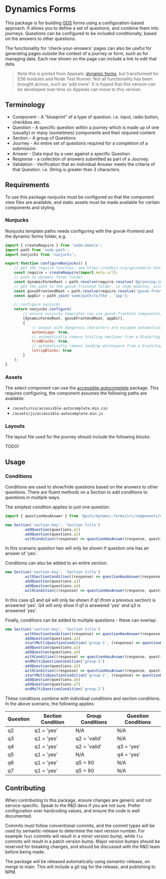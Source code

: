 # Dynamics Forms

This package is for building [GDS](https://design-system.service.gov.uk/) forms using a configuration-based approach. It allows you to define a set of questions, and combine them into journeys. Questions can be configured to be included conditionally, based on the answers to other questions.

The functionality for 'check-your-answers' pages can also be useful for generating pages outside the context of a journey or form, such as for managing data. Each row shown on the page can include a link to edit that data.

> Note this is ported from Appeals: [dynamic forms](https://github.com/Planning-Inspectorate/appeal-planning-decision/tree/a46f945047dc1f13d523a0853b4fcbb4bd0f6d6e/packages/forms-web-app/src/dynamic-forms), but transformed for ES6 modules and Node Test Runner. Not all functionality has been brought across, such as 'add more'.
> It is hoped that this version can be developed over time so Appeals can move to this version.

## Terminology

- Component - A "blueprint" of a type of question. i.e. input, radio button, checkbox etc.
- Question - A specific question within a journey which is made up of one (usually) or many (sometimes) components and
  their required content.
- Section - A group of Questions
- Journey - An entire set of questions required for a completion of a submission
- Answer - Data input by a user against a specific Question.
- Response - a collection of answers submitted as part of a Journey.
- Validation - Verification that an individual Answer meets the criteria of that Question. i.e. String is greater than 3
  characters.

## Requirements

To use this package nunjucks must be configured so that the component view files are available, and static assets must be made available for certain components and styling.

### Nunjucks

Nunjucks template paths needs configuring with the govuk-frontend and the dynamic forms folder, e.g.

```javascript
import { createRequire } from 'node:module';
import path from 'node:path';
import nunjucks from 'nunjucks';

export function configureNunjucks() {
	// get the require function, see https://nodejs.org/api/module.html#modulecreaterequirefilename
	const require = createRequire(import.meta.url);
	// path to dynamic forms folder
	const dynamicFormsRoot = path.resolve(require.resolve('@planning-inspectorate/dynamic-forms'), '..');
	// get the path to the govuk-frontend folder, in node_modules, using the node require resolution
	const govukFrontendRoot = path.resolve(require.resolve('govuk-frontend'), '../..');
	const appDir = path.join('some/path/to/the', 'app');

	// configure nunjucks
	return nunjucks.configure(
		// ensure nunjucks templates can use govuk-frontend components, and templates we've defined in `web/src/app`
		[dynamicFormsRoot, govukFrontendRoot, appDir],
		{
			// output with dangerous characters are escaped automatically
			autoescape: true,
			// automatically remove trailing newlines from a block/tag
			trimBlocks: true,
			// automatically remove leading whitespace from a block/tag
			lstripBlocks: true
		}
	);
}

```

### Assets

The select component can use the [accessible-autocomplete](https://www.npmjs.com/package/accessible-autocomplete) package. This requires configuring, the component assumes the following paths are available:

* `/assets/css/accessible-autocomplete.min.css`
* `/assets/js/accessible-autocomplete.min.js`

### Layouts

The layout file used for the journey should include the following blocks:

TODO!

## Usage

### Conditions

Conditions are used to show/hide questions based on the answers to other questions. There are fluent methods on a Section
to add conditions to questions in multiple ways.

The simplest condition applies to just one question:

```javascript
import { questionHasAnswer } from '@pins/dynamic-forms/src/components/utils/question-has-answer';

new Section('section-key', 'Section title')
        .addQuestion(questions.q1)
        .addQuestion(questions.q2)
        .withCondition((response) => questionHasAnswer(response, questions.q1, 'yes'))
```

In this scenario question two will only be shown if question one has an answer of 'yes'.

Conditions can also be added to an entire section:

```javascript
new Section('section-key', 'Section title')
        .withSectionCondition((response) => questionHasAnswer(response, questions.q1, 'yes'))
        .addQuestion(questions.q3)
        .addQuestion(questions.q4)
        .withCondition((response) => questionHasAnswer(response, questions.q3, 'yes'))
```

In this case q3 and q4 will only be shown if q1 (from a previous section) is answered 'yes'. Q4 will only show if q1 is
answered 'yes' _and_ q3 is answered 'yes'.

Finally, conditions can be added to multiple questions - these can overlap:

```javascript
new Section('section-key', 'Section title')
        .withSectionCondition((response) => questionHasAnswer(response, questions.q1, 'yes'))
        .addQuestion(questions.q2)
        .startMultiQuestionCondition('group-1', (response) => questionHasAnswer(response, questions.q2, 'valid'))
        .addQuestion(questions.q3)
        .addQuestion(questions.q4)
        .withCondition((response) => questionHasAnswer(response, questions.q3, 'yes'))
        .endMultiQuestionCondition('group-1')
        .addQuestion(questions.q5)
        .withCondition((response) => questionHasAnswer(response, questions.q4, 'yes'))
        .startMultiQuestionCondition('group-2', (response) => questionHasAnswer(response, questions.q5, 90))
        .addQuestion(questions.q6)
        .addQuestion(questions.q7)
        .endMultiQuestionCondition('group-2')
```

These conditions combine with individual conditions and section conditions. In the above scenario, the following applies:

| Question | Section Condition | Group Conditions | Question Conditions |
|----------|-------------------|------------------|---------------------|
| q2       | q1 = 'yes'        | N/A              | N/A                 |
| q3       | q1 = 'yes'        | q2 = 'valid'     | N/A                 |
| q4       | q1 = 'yes'        | q2 = 'valid'     | q3 = 'yes'          |
| q5       | q1 = 'yes'        | N/A              | q4 = 'yes'          |
| q6       | q1 = 'yes'        | q5 = 90          | N/A                 |
| q7       | q1 = 'yes'        | q5 = 90          | N/A                 |



## Contributing

When contributing to this package, ensure changes are generic and not service-specific. Speak to the R&D devs if you are not sure. Prefer configuration over hardcoding values, and ensure the code is well documented. 

Commits must follow conventional commits, and the commit types will be used by semantic-release to determine the next version number. For example `feat` commits will result in a minor version bump, while `fix` commits will result in a patch version bump. Major version bumps should be reserved for breaking changes, and should be discussed with the R&D team before being made.

The package will be released automatically using semantic-release, on merge to main. This will include a git tag for the release, and publishing to NPM.